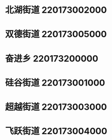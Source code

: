 # 北湖街道 220173002000
# 双德街道 220173005000
# 奋进乡 220173200000
# 硅谷街道 220173001000
# 超越街道 220173003000
# 飞跃街道 220173004000

